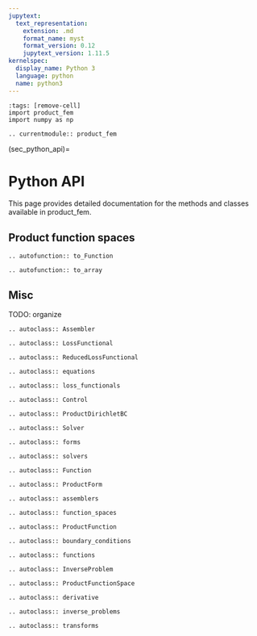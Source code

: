 ```yaml
---
jupytext:
  text_representation:
    extension: .md
    format_name: myst
    format_version: 0.12
    jupytext_version: 1.11.5
kernelspec:
  display_name: Python 3
  language: python
  name: python3
---
```


```{code-cell}
:tags: [remove-cell]
import product_fem
import numpy as np
```

```{eval-rst}
.. currentmodule:: product_fem
```


(sec_python_api)=

# Python API

This page provides detailed documentation for the methods and classes
available in product_fem.


## Product function spaces

```{eval-rst}
.. autofunction:: to_Function

.. autofunction:: to_array
```

## Misc

TODO: organize

```{eval-rst}
.. autoclass:: Assembler
```

```{eval-rst}
.. autoclass:: LossFunctional
```

```{eval-rst}
.. autoclass:: ReducedLossFunctional
```

```{eval-rst}
.. autoclass:: equations
```

```{eval-rst}
.. autoclass:: loss_functionals
```

```{eval-rst}
.. autoclass:: Control
```

```{eval-rst}
.. autoclass:: ProductDirichletBC
```

```{eval-rst}
.. autoclass:: Solver
```

```{eval-rst}
.. autoclass:: forms
```

```{eval-rst}
.. autoclass:: solvers
```

```{eval-rst}
.. autoclass:: Function
```

```{eval-rst}
.. autoclass:: ProductForm
```

```{eval-rst}
.. autoclass:: assemblers
```

```{eval-rst}
.. autoclass:: function_spaces
```

```{eval-rst}
.. autoclass:: ProductFunction
```

```{eval-rst}
.. autoclass:: boundary_conditions
```

```{eval-rst}
.. autoclass:: functions
```

```{eval-rst}
.. autoclass:: InverseProblem
```

```{eval-rst}
.. autoclass:: ProductFunctionSpace
```

```{eval-rst}
.. autoclass:: derivative
```

```{eval-rst}
.. autoclass:: inverse_problems
```

```{eval-rst}
.. autoclass:: transforms
```

## 
